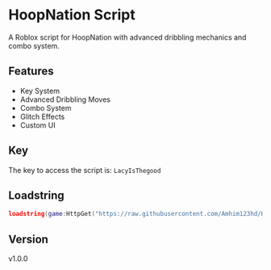 # HoopNation Script

A Roblox script for HoopNation with advanced dribbling mechanics and combo system.

## Features
- Key System
- Advanced Dribbling Moves
- Combo System
- Glitch Effects
- Custom UI

## Key
The key to access the script is: `LacyIsThegood`

## Loadstring
```lua
loadstring(game:HttpGet("https://raw.githubusercontent.com/Amhim123hd/HoopNationScript/main/HoopNationScript.lua"))()
```

## Version
v1.0.0
